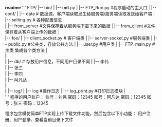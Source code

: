 ﻿**readme**
'''
FTP/
|-- bin/
|   |-- __init__.py
|   |-- FTP_Run.py                #程序启动的主入口
|
|-- conf/
|   |-- data                   #
数据源，客户端读取发生给服务端/服务端读取发送给客户端
|   |-- setting.py               # 各种配置信息                    
|   |-- from_server          #文件保存着从服务端下载下来的数据
|   |-- from_client          #文件保存着从客户端上传的数据
|   
|-- foo/
|   |-- client_socket.py             # 客户端类
|   |-- server-socket.py            #服务端类
|   |-- public.py                #公共类，存放公共方法
|   |-- user.py           #用户类
|   |-- FTP_main.py          #主类 集成各个类方法
|   
|               
|
|-- db/ # 存放用户信息，不同用户目录不同
|   |-- 李伟     
|   |-- 张三         
|   |-- 李四         
|   |-- 阿凡达       
|   
|
|-- log/
|   |-- log                  #操作日志
|   |-- log_print.py         #打印日志模块
|   
'''
程序的用户账户： 账号：刘伟 密码：12345 账号：阿凡达 密码：12345 账号：张三 密码：12345

程序包含模仿简单FTP实现上传下载文件功能，然后包含以下小功能： 用户注册、用户登录、查看当前目录下文件